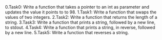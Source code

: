 0.Task0: Write a function that takes a pointer to an int as parameter and updates the value it points to to 98.
1.Task1: Write a function that swaps the values of two integers.
2.Task2: Write a function that returns the length of a string.
3.Task3: Write a function that prints a string, followed by a new line, to stdout.
4.Task4: Write a function that prints a string, in reverse, followed by a new line.
5.Task5: Write a function that reverses a string.
